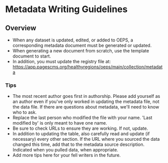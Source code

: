 # Metadata Writing Guidelines

## Overview 

- When any dataset is updated, edited, or added to OEPS, a corresponding metadata document must be generated or updated.
- When generating a new document from scratch, use the template document to start.
- In addition, you must update the registry file at: https://app.pagescms.org/healthyregions/oeps/main/collection/metadata

### Tips

- The most recent author goes first in authorship. Please add yourself as an author even if you've only worked in updating the metadata file, not the data file. If there are questions about metadata, we'll need to know who to ask.
- Replace the last person who modified the file with your name. 'Last modified by' is only meant to have one name.
- Be sure to check URLs to ensure they are working. If not, update. 
- In addition to updating the table, also carefully read and update (if necessary) every other section. If the URL where you sourced the data changed this time, add that to the metadata source description. Indicated when you pulled data, when appropriate.
- Add more tips here for your fell writers in the future.
